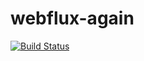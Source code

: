 # webflux-again

[![Build Status](https://travis-ci.org/abhiesa/webflux-again.svg?branch=master)](https://travis-ci.org/abhiesa/webflux-again)
